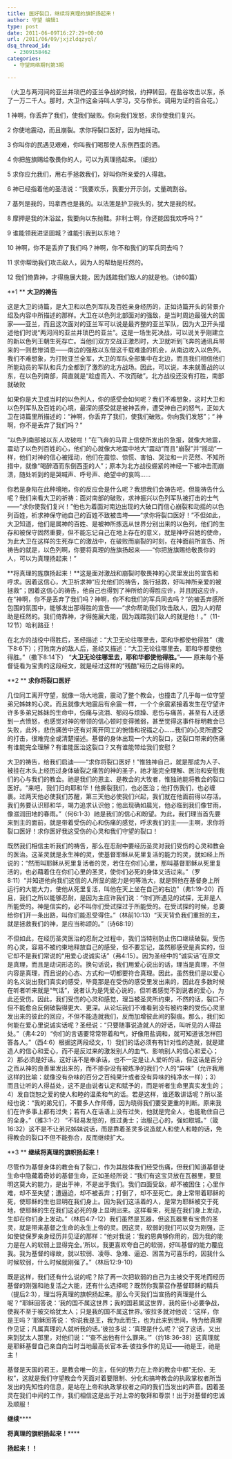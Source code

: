 ```yaml
---
title: 医好裂口，继续将真理的旗帜扬起来！
author: 守望 编辑1
type: post
date: 2011-06-09T16:27:29+00:00
url: /2011/06/09/jxjzldqzyql/
dsq_thread_id:
  - 2309158462
categories:
  - 守望网络期刊第3期

---
```

（大卫与两河间的亚兰并琐巴的亚兰争战的时候，约押转回，在盐谷攻击以东，杀了一万二千人。那时，大卫作这金诗叫人学习，交与伶长。调用为证的百合花。）

1 神啊，你丢弃了我们，使我们破败。你向我们发怒，求你使我们复兴。

2 你使地震动，而且崩裂。求你将裂口医好，因为地摇动。

3 你叫你的民遇见艰难，你叫我们喝那使人东倒西歪的酒。

4 你把旌旗赐给敬畏你的人，可以为真理扬起来。（细拉）

5 求你应允我们，用右手拯救我们，好叫你所亲爱的人得救。

6 神已经指着他的圣洁说：“我要欢乐，我要分开示剑，丈量疏割谷。

7 基列是我的，玛拿西也是我的。以法莲是护卫我头的，犹大是我的杖。

8 摩押是我的沐浴盆，我要向以东抛鞋。非利士啊，你还能因我欢呼吗？”

9 谁能领我进坚固城？谁能引我到以东地？

10 神啊，你不是丢弃了我们吗？神啊，你不和我们的军兵同去吗？

11 求你帮助我们攻击敌人，因为人的帮助是枉然的。

12 我们倚靠神，才得施展大能，因为践踏我们敌人的就是他。（诗60篇）

**1 ** **大卫的祷告**

这是大卫的诗篇，是大卫和以色列军队及百姓亲身经历的，正如诗篇开头的背景介绍及内容中所描述的那样。大卫在以色列北部面对的强敌，是当时周边最强大的国家——亚兰，而且这次面对的亚兰军可以说是最齐整的亚兰军队，因为大卫开头描述他们时说“两河间的亚兰并琐巴的亚兰”。这是一场生死决战，可以说关乎刚建立的新以色列王朝生死存亡。当他们双方交战正激烈时，大卫就听到飞奔的通讯兵带来的一则悲惨消息——南边的强敌以东借这千载难逢的机会，从南边攻入以色列。我们不难想象，为打败亚兰全军，大卫的军队全部集中在北边，而且我们相信他们所能动员的军队和兵力全都到了激烈的北方战场。因此，可以说，本来就善战的以东，在以色列南部，简直就是“趁虚而入、不攻而破”。北方战役还没有打胜，南部就破败

如果你是大卫或当时的以色列人，你的感受会如何呢？我们不难想象，这时大卫和以色列军队及百姓的心境，最深的感受就是被神丢弃，遭受神自己的怒气，正如大卫在诗篇里所描述的：“神啊，你丢弃了我们，使我们破败。你向我们发怒”；“ 神啊，你不是丢弃了我们吗？”

“以色列南部被以东人攻破啦！”在飞奔的马背上信使所发出的急报，就像大地震，震动了以色列百姓的心，他们的心就像大地震中地大“震动”而且“崩裂”并“摇动”一样，他们对神的信心被摇动，他们在震惊、惊慌、害怕、哭泣和一片茫然、不知所措中，就像“喝醉酒而东倒西歪的人”；原本为北方战役绷紧的神经一下被冲击而崩溃，随处听到的是哭喊声、呼号声、绝望中的哀鸣……

你若是身陷在此种境地，你的反应会是什么呢？我想我们会祷告吧，但能祷告什么呢？我们来看大卫的祈祷：面对南部的破败，求神振兴以色列军队被打击的士气——“求你使我们复兴！”他也为着面对南边出现的大破口而信心崩裂和动摇的以色列百姓，祈求神保守祂自己的百姓不致被击垮——“求你将裂口医好！”不但如此，大卫知道，他们是属神的百姓、是被神所拣选从世界分别出来的以色列，他们的生存和被保守固然重要，但不能忘记自己在地上存在的意义，就是神呼召她的使命，为此大卫在这样的生死存亡的激战中，在破败而崩裂的时刻，在神面前所宣告、所祷告的就是，以色列啊，你要将真理的旌旗扬起来——“你把旌旗赐给敬畏你的人，可以为真理扬起来！”

**将真理的旌旗扬起来！**这是面对激战和崩裂时敬畏神的心灵里发出的宣告和呼求。因着这信心，大卫祈求神“应允他们的祷告，施行拯救，好叫神所亲爱的被拯救”；因着这信心的祷告，他自己也得到了神所给的得胜应许，并且因这应许，在“神啊，你不是丢弃了我们吗？神啊，你不和我们的军兵同去吗？”的被丢弃感所包围的氛围中，能够发出那得胜的宣告——“求你帮助我们攻击敌人，因为人的帮助是枉然的。我们倚靠神，才得施展大能，因为践踏我们敌人的就是他！。”（11-12节）哈利路亚！

在北方的战役中得胜后，圣经描述：“大卫无论往哪里去，耶和华都使他得胜”（撒下8:6下）；打败南方的敌人后，圣经又描述：“大卫无论往哪里去，耶和华都使他得胜。”（撒下8:14下） “**大卫无论往哪里去，耶和华都使他得胜。**”—— 原来每个基督徒看为宝贵的这段经文，就是经过这样的“残酷”经历之后得来的。

**2 ** **求你将裂口医好**

几位同工离开守望，就像一场大地震，震动了整个教会，也撞击了几乎每一位守望弟兄姊妹的心灵。而且就像大地震后有余震一样，一个个余震紧接着发生在守望许许多多弟兄姊妹的生命中，伤痛与流泪、郁闷与烦躁、悲伤与痛苦，甚至有人还感到一点愤怒，也感觉对神的带领的信心顿时变得微弱，甚至觉得这事件标明教会已失败，此外，悲伤痛苦中还有对离开同工的惋惜和祝福之心……我们的心灵所遭受的打击，很难完全或清楚描述。基督的身体出现一个大的裂口，这裂口带来的伤痛有谁能完全理解？有谁能医治这裂口？又有谁能带给我们安慰？

大卫的祷告，给我们启迪——“求你将裂口医好！”惟独神自己，就是那成为人子、被挂在木头上经历过身体破裂之痛苦的神的圣子，祂才能完全理解、医治和安慰我们的心与我们的教会。祂是我们的恩主、是教会的大牧者，惟独祂能将教会的裂口医好。“来吧，我们归向耶和华！他撕裂我们，也必医治；他打伤我们，也必缠裹。过两天他必使我们苏醒，第三天他必使我们兴起，我们就在他面前得以存活。我们务要认识耶和华，竭力追求认识他；他出现确如晨光，他必临到我们像甘雨，像滋润田地的春雨。”（何6:1-3）祂是我们的信心和盼望。为此，我们理当首先要来到主的面前，就是带着受伤的心和伤痛的感觉，呼求我们的主——主啊，求你将裂口医好！求你医好我这受伤的心灵和我们守望的裂口！

既然我们相信主听我们的祷告，那么在忍耐中要经历圣灵对我们受伤的心灵和教会的医治。这圣灵就是永生神的灵，使基督耶稣从死里复活的能力的灵，就如经上所说的：“然而叫耶稣从死里复活者的灵，若住在你们心里，那叫基督耶稣从死里复活的，也必藉着住在你们心里的圣灵，使你们必死的身体又活过来。”（罗8:11）“并知道他向我们这信的人所显的能力是何等浩大，就是照他在基督身上所运行的大能大力，使他从死里复活，叫他在天上坐在自己的右边”（弗1:19-20）而且，我们之所以能够忍耐，是因为主应许我们说：“你们所遇见的试探，无非是人所能受的。神是信实的，必不叫你们受试探过于所能受的。在受试探的时候，总要给你们开一条出路，叫你们能忍受得住。”（林前10:13）“天天背负我们重担的主，就是拯救我们的神，是应当称颂的。”（诗68:19）

不但如此，在经历圣灵医治的忍耐之过程中，我们当特别防止伤口继续破裂。受伤的心灵，容易不被约束地释放自己的感受，但不要忘记，虽然那感受是真实的，但它却不是我们常说的“用爱心说诚实话”（弗4:15）。因为圣经中的“诚实话”在原文是真理，而且是动词形态的。换句话说，我们用爱心说出的话，理当是真理，不但内容是真理，而且说的心态、方式和一切都要符合真理。因此，虽然我们是以爱心的名义说出我们真实的感受，毕竟那是在受伤的感受里发出来的，因此在多数时候在听者听来就是“气话”，说者认为是凭爱心说的，但听者感觉不到说者的爱心，为此还受伤。因此，我们受伤的心灵和感觉，理当被圣灵所约束，不然的话，裂口不但不能愈合反倒破裂得更大、更深。从论坛我们不难看到没有被约束的受伤心灵里发出来的彼此的回应，不但不能造就我们，反而加增彼此间的裂痕。那么，我们如何能在爱心里说诚实话呢？圣经说：“只要随事说造就人的好话，叫听见的人得益处。”（弗4:29）“你们的言语要常常带着和气，好像用盐调和，就可知道该怎样回答各人。”（西4:6）根据这两段经文，1）我们的话必须有有针对性的造就，就是建造人的信心和爱心，而不是反过来的激发别人的血气、影响别人的信心和爱心；2）那必须是好话。这好话不是奉承话，也不一定是让人爱听的话，但这话是百分之百从神的良善里发出来的，而不掺杂没有被炼净的我们个人的“异味”（允许我用这样的比喻：就像没有杂味的百分之百纯果汁或者没有异味的纯净水一样）；3）而且让听的人得益处，这不是由说者认定和赋予的，而是听者生命里真实发生的；4）发自饶恕之爱的使人和睦的温柔和气的话。若是这样，谁还敢讲话呢？所以圣经也说：“我的弟兄们，不要多人作师傅，因为晓得我们要受更重的判断。原来我们在许多事上都有过失；若有人在话语上没有过失，他就是完全人，也能勒住自己的全身。”（雅3:1-2） “不轻易发怒的，胜过勇士；治服己心的，强如取城。”（箴16:32）这不是不让弟兄姊妹说话，而是靠着圣灵多说造就人和使人和睦的话，免得教会的裂口不但不能弥合，反而继续扩大。

**3 ** **继续将真理的旗帜扬起来！**

尽管作为基督身体的教会有了裂口，作为其肢体我们经受伤痛，但我们知道基督徒生命中隐藏着奇妙的基督生命，正如圣经所说：“我们有这宝贝放在瓦器里，要显明这莫大的能力，是出于神，不是出于我们。我们四面受敌，却不被困住；心里作难，却不至失望；遭逼迫，却不被丢弃；打倒了，却不至死亡。身上常带着耶稣的死，使耶稣的生也显明在我们身上。因为我们这活着的人，是常为耶稣被交于死地，使耶稣的生在我们这必死的身上显明出来。这样看来，死是在我们身上发动，生却在你们身上发动。”（林后4:7-12）我们虽然是瓦器，但这瓦器里有宝贵的圣灵，就是带来基督之生命的永生上帝的灵。因这灵，软弱的我们可以变为刚强，正如使徒保罗亲身经历并见证的那样：“他对我说：‘我的恩典够你用的，因为我的能力是在人的软弱上显得完全。’所以，我更喜欢夸自己的软弱，好叫基督的能力覆庇我。我为基督的缘故，就以软弱、凌辱、急难、逼迫、困苦为可喜乐的，因我什么时候软弱，什么时候就刚强了。”（林后12:9-10）

既是这样，我们还有什么说的呢？除了再一次把软弱的自己为主被交于死地而经历基督的刚强和祂复活之大能，还有什么选择呢？既然你我蒙召作基督耶稣的精兵（提后2:3），理当将真理的旗帜扬起来。那么今天我们当宣扬的真理是什么呢？“耶稣回答说：‘我的国不属这世界；我的国若属这世界，我的臣仆必要争战，使我不至于被交给犹太人；只是我的国不属这世界。’彼拉多就对他说：‘这样，你是王吗？’耶稣回答说：‘你说我是王，我为此而生，也为此来到世间，特为给真理作见证；凡属真理的人就听我的话。’彼拉多说：‘真理是什么呢？’说了这话，又出来到犹太人那里，对他们说：“‘查不出他有什么罪来。’”（约18:36-38）这真理就是耶稣基督自己亲自向当时当地最高长官本丢·彼拉多作的见证——祂是王，祂是主！

基督是天国的君王，是教会唯一的主，任何的势力在上帝的教会中都“无份、无权”，这就是我们守望教会今天面对着要限制、分化和搞垮教会的执政掌权者所当发出的先知性的信息，是站在上帝和执政掌权者之间的我们当发出的声音。因着圣灵在我们中间的工作，我们相信这是出于对上帝的敬拜和尊崇！出于对基督的忠诚及顺服！

**继续******

**将真理的旗帜扬起来！******

**扬起来！！**